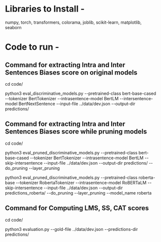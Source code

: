 # Libraries to Install -
numpy, torch, transformers, colorama, joblib, scikit-learn, matplotlib, seaborn

# Code to run -

## Command for extracting Intra and Inter Sentences Biases score on original models

cd code/

python3 eval_discriminative_models.py --pretrained-class bert-base-cased --tokenizer BertTokenizer --intrasentence-model BertLM --intersentence-model BertNextSentence --input-file ../data/dev.json --output-dir predictions/

## Command for extracting Intra and Inter Sentences Biases score while pruning models

cd code/

python3 eval_pruned_discriminative_models.py --pretrained-class bert-base-cased --tokenizer BertTokenizer --intrasentence-model BertLM --skip-intersentence --input-file ../data/dev.json --output-dir predictions/ --do_pruning --layer_pruning

python3 eval_pruned_discriminative_models.py --pretrained-class roberta-base --tokenizer RobertaTokenizer --intrasentence-model RoBERTaLM --skip-intersentence --input-file ../data/dev.json --output-dir predictions_roberta/ --do_pruning --layer_pruning --model_name roberta

## Command for Computing LMS, SS, CAT scores 

cd code/

python3 evaluation.py --gold-file ../data/dev.json --predictions-dir predictions/

